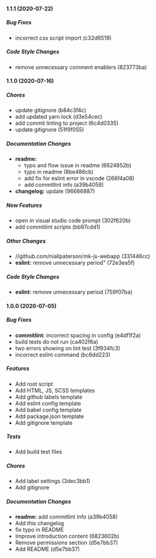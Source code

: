 #### 1.1.1 (2020-07-22)

##### Bug Fixes

*  incorrect css script import (c32d6519)

##### Code Style Changes

*  remove unnecessary comment enablers (823773ba)
#### 1.1.0 (2020-07-16)

##### Chores

*  update gitignore (b84c3f4c)
*  add updated yarn.lock (d3e54cec)
*  add commit linting to project (6c4d0335)
*  update gitignore (51f9f055)

##### Documentation Changes

* **readme:**
  *  typo and flow issue in readme (6624852b)
  *  typo in readme (8be486cb)
  *  add fix for eslint error in vscode (266f4a08)
  *  add commitlint info (a39b4058)
* **changelog:**  update (96686887)

##### New Features

*  open in visual studio code prompt (302f620b)
*  add commitlint scripts (bb97cdd1)

##### Other Changes

* //github.com/niallpaterson/mk-js-webapp (331446cc)
* **eslint:**  remove unnecessary period" (72e3ea5f)

##### Code Style Changes

* **eslint:**  remove unnecessary period (759f07ba)

#### 1.0.0 (2020-07-05)

##### Bug Fixes

* **commitlint:**  incorrect spacing in config (e4df1f2a)
*  build tests do not run (ca402f6a)
*  two errors showing on lint test (3f934fc3)
*  incorrect eslint command (bc6dd223)

##### Features

*  Add root script
*  Add HTML, JS, SCSS templates
*  Add github labels template
*  Add eslint config template
*  Add babel config template
*  Add package.json template
*  Add gitignore template

##### Tests

*  Add build test files

##### Chores

*  Add label settings (3dec3bb1)
*  Add gitignore


##### Documentation Changes

* **readme:**  add commitlint info (a39b4058)
*  Add *this* changelog
*  fix typo in README
*  Improve introduction content (6823602b)
*  Remove permissions section (d5e7bb37)
*  Add README (d5e7bb37)
